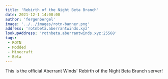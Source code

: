 ```yaml
---
title: 'Rebirth of the Night Beta Branch'
date: 2021-12-1 14:00:00
author: 'fergenbergel'
image: '../../images/rotn-banner.png'
address: 'rotnbeta.aberrantwinds.xyz'
lookupAddress: 'rotnbeta.aberrantwinds.xyz:25568'
tags: 
 - ROTN
 - Modded
 - Minecraft
 - Beta
---
```


This is the official Aberrant Winds' Rebirth of the Night Beta Branch server!
